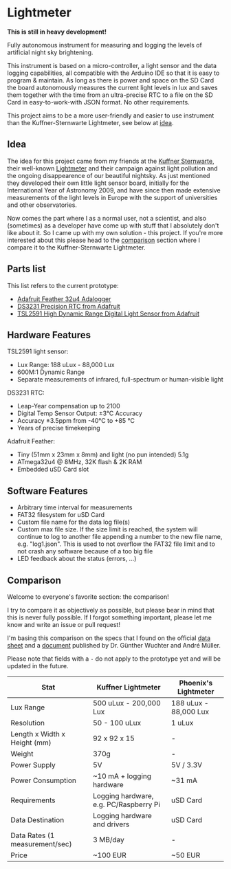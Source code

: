# Lightmeter

**This is still in heavy development!**

Fully autonomous instrument for measuring and logging the levels of artificial night sky brightening.

This instrument is based on a micro-controller, a light sensor and the data logging capabilities, all compatible with the Arduino IDE so that it is easy to program & maintain. As long as there is power and space on the SD Card the board autonomously measures the current light levels in lux and saves them together with the time from an ultra-precise RTC to a file on the SD Card in easy-to-work-with JSON format. No other requirements.

This project aims to be a more user-friendly and easier to use instrument than the Kuffner-Sternwarte Lightmeter, see below at [idea](https://github.com/Phoenix1747/Lightmeter#idea).

## Idea

The idea for this project came from my friends at the [Kuffner Sternwarte](http://kuffner-sternwarte.at), their well-known [Lightmeter](http://hms.sternhell.at/lightwiki) and their campaign against light pollution and the ongoing disappearence of our beautiful nightsky. As just mentioned they developed their own little light sensor board, initially for the International Year of Astronomy 2009, and have since then made extensive measurements of the light levels in Europe with the support of universities and other observatories.

Now comes the part where I as a normal user, not a scientist, and also (sometimes) as a developer have come up with stuff that I absolutely don't like about it. So I came up with my own solution - this project. If you're more interested about this please head to the [comparison](https://github.com/Phoenix1747/Lightmeter#comparison) section where I compare it to the Kuffner-Sternwarte Lightmeter.

## Parts list

This list refers to the current prototype:

* [Adafruit Feather 32u4 Adalogger](https://learn.adafruit.com/adafruit-feather-32u4-adalogger/overview)
* [DS3231 Precision RTC from Adafruit](https://learn.adafruit.com/adafruit-ds3231-precision-rtc-breakout/overview)
* [TSL2591 High Dynamic Range Digital Light Sensor from Adafruit](https://learn.adafruit.com/adafruit-tsl2591)

## Hardware Features

TSL2591 light sensor:
* Lux Range: 188 uLux - 88,000 Lux
* 600M:1 Dynamic Range
* Separate measurements of infrared, full-spectrum or human-visible light

DS3231 RTC:
* Leap-Year compensation up to 2100
* Digital Temp Sensor Output: ±3°C Accuracy
* Accuracy ±3.5ppm from -40°C to +85 °C
* Years of precise timekeeping

Adafruit Feather:
* Tiny (51mm x 23mm x 8mm) and light (no pun intended) 5.1g
* ATmega32u4 @ 8MHz, 32K flash & 2K RAM 
* Embedded uSD Card slot

## Software Features

* Arbitrary time interval for measurements
* FAT32 filesystem for uSD Card
* Custom file name for the data log file(s)
* Custom max file size. If the size limit is reached, the system will continue to log to another file appending a number to the new file name, e.g. "log1.json". This is used to not overflow the FAT32 file limit and to not crash any software because of a too big file
* LED feedback about the status (errors, ...)

## Comparison

Welcome to everyone's favorite section: the comparison!

I try to compare it as objectively as possible, but please bear in mind that this is never fully possible. If I forgot something important, please let me know and write an issue or pull request!

I'm basing this comparison on the specs that I found on the official [data sheet](http://hms.sternhell.at/lightwiki/images/3/30/Lightmeter_specifications.pdf) and a [document](http://hms.sternhell.at/lightwiki/images/a/a7/Mueller_Low_Cost_Luxmeter.pdf) published by Dr. Günther Wuchter and André Müller.

Please note that fields with a `-` do not apply to the prototype yet and will be updated in the future.

| Stat | Kuffner Lightmeter | Phoenix's Lightmeter |
| --- | --- | --- |
| Lux Range | 500 uLux - 200,000 Lux | 188 uLux - 88,000 Lux |
| Resolution | 50 - 100 uLux | 1 uLux |
| Length x Width x Height (mm) | 92 x 92 x 15 | - |
| Weight | 370g | - |
| Power Supply | 5V | 5V / 3.3V |
| Power Consumption | ~10 mA + logging hardware | ~31 mA |
| Requirements | Logging hardware, e.g. PC/Raspberry Pi | uSD Card |
| Data Destination | Logging hardware and drivers | uSD Card |
| Data Rates (1 measurement/sec) | 3 MB/day | - |
| Price | ~100 EUR | ~50 EUR |

